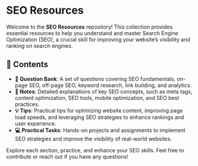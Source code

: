 # SEO Resources

Welcome to the **SEO Resources** repository! This collection provides essential resources to help you understand and master Search Engine Optimization (SEO), a crucial skill for improving your website’s visibility and ranking on search engines.

## 📑 Contents

- **📘 Question Bank**: A set of questions covering SEO fundamentals, on-page SEO, off-page SEO, keyword research, link building, and analytics.
- **📝 Notes**: Detailed explanations of key SEO concepts, such as meta tags, content optimization, SEO tools, mobile optimization, and SEO best practices.
- **💡 Tips**: Practical tips for optimizing website content, improving page load speeds, and leveraging SEO strategies to enhance rankings and user experience.
- **💻 Practical Tasks**: Hands-on projects and assignments to implement SEO strategies and improve the visibility of real-world websites.

Explore each section, practice, and enhance your SEO skills. Feel free to contribute or reach out if you have any questions!
